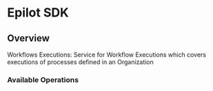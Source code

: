 # Epilot SDK

## Overview

Workflows Executions: Service for Workflow Executions which covers executions of processes defined in an Organization


### Available Operations

